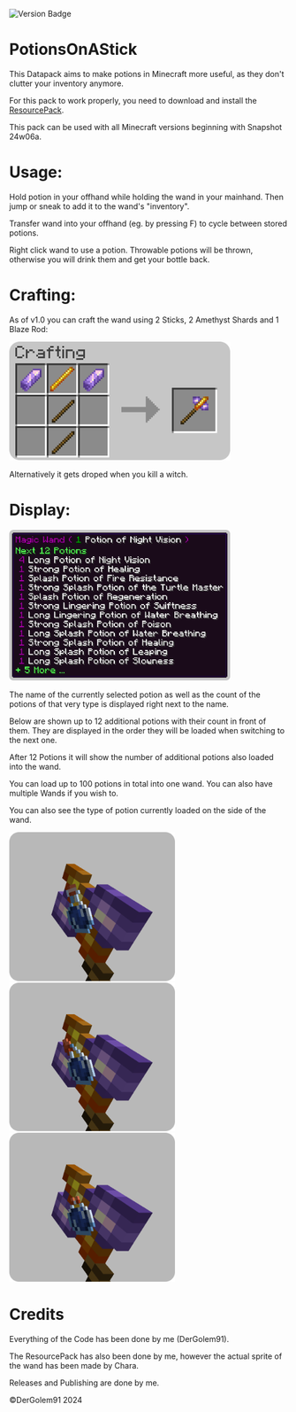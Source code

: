 ![Version Badge](https://img.shields.io/badge/Version-1.21-blue)

# PotionsOnAStick

This Datapack aims to make potions in Minecraft more useful, as they don't clutter your inventory anymore.

For this pack to work properly, you need to download and install the [ResourcePack](https://github.com/Golem91/PotionOnAStickResources/releases/download/V1.1/potionsonastickresources.zip).

This pack can be used with all Minecraft versions beginning with Snapshot 24w06a.

# Usage:

Hold potion in your offhand while holding the wand in your mainhand. Then jump or sneak to add it to the wand's "inventory".

Transfer wand into your offhand (eg. by pressing F) to cycle between stored potions.

Right click wand to use a potion. Throwable potions will be thrown, otherwise you will drink them and get your bottle back.

# Crafting:
As of v1.0 you can craft the wand using 2 Sticks, 2 Amethyst Shards and 1 Blaze Rod:

<img src="https://github.com/Golem91/potionsonastick/blob/main/recipe.png?raw=true" alt="drawing" width="400"/>

Alternatively it gets droped when you kill a witch.

# Display:

<img src="https://github.com/Golem91/potionsonastick/blob/main/display.png?raw=true" alt="drawing" width="400"/>

The name of the currently selected potion as well as the count of the potions of that very type is displayed right next to the name.

Below are shown up to 12 additional potions with their count in front of them.
They are displayed in the order they will be loaded when switching to the next one.

After 12 Potions it will show the number of additional potions also loaded into the wand.

You can load up to 100 potions in total into one wand. You can also have multiple Wands if you wish to.

You can also see the type of potion currently loaded on the side of the wand.

<img src="https://github.com/Golem91/potionsonastick/blob/main/normal.png?raw=true" alt="drawing" width="300"/> <img src="https://github.com/Golem91/potionsonastick/blob/main/splash.png?raw=true" alt="drawing" width="300"/> <img src="https://github.com/Golem91/potionsonastick/blob/main/lingering.png?raw=true" alt="drawing" width="300"/>

# Credits
Everything of the Code has been done by me (DerGolem91).

The ResourcePack has also been done by me, however the actual sprite of the wand has been made by Chara.

Releases and Publishing are done by me.

©DerGolem91 2024
